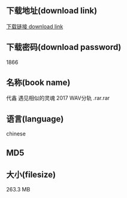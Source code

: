 ## 下载地址(download link)
[下载链接 download link](https://voluble-croquembouche-d321dc.netlify.app/?s=%E4%BB%A3%E9%91%AB+%E9%81%87%E8%A7%81%E7%9B%B8%E4%BC%BC%E7%9A%84%E7%81%B5%E9%AD%82+2017+WAV%E5%88%86%E8%BD%A8+.rar)

## 下载密码(download password)
1866

## 名称(book name)
代鑫 遇见相似的灵魂 2017 WAV分轨 .rar.rar

## 语言(language)
chinese

## MD5


## 大小(filesize)
263.3 MB
